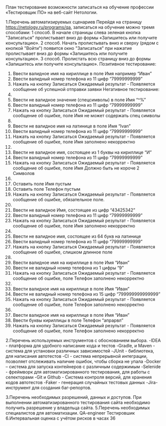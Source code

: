 План тестирование возможности записаться на обучение профессии «Тестировщик ПО» на веб-сайт Нетологии.

1.Перечень автоматизируемых сценариев
Перейдя на страницу https://netology.ru/programs/qa, записаться на обучение можно тремя способами:
1 способ. В начале страницы слева зеленая кнопка "Записаться" пролистывает вниз до формы «Запишитесь или получите консультацию».
2 способ. Начать пролистывать вниз и сверху (рядом с кнопкой "Войти") появится окно "Записаться" при нажатие пролистывает вниз до формы «Запишитесь или получите консультацию».
3 способ. Пролистать всю страницу вниз до формы «Запишитесь или получите консультацию».
Позитивное тестирование:
1.	Ввести валидное имя на кириллице в поле Имя например “Иван”
2.	Ввести валидный номер телефона из 11 цифр “79999999999”
3.	Нажать на кнопку Записаться
Ожидаемый результат - Появляется сообщение об успешной отправки заявки
Негативное тестирование:
1.
1.	Ввести не валидное значение (спецсимволы) в поле Имя “$%#%$^%”
2.	Ввести валидный номер телефона из 11 цифр “79999999999”
3.	Нажать на кнопку Записаться
Ожидаемый результат - Появляется сообщение об ошибке, поле Имя не может содержать спец символы
2.
1.	Ввести не валидное имя на латинице в поле Имя “Ivan”
2.	Ввести валидный номер телефона из 11 цифр “79999999999”
3.	Нажать на кнопку Записаться
Ожидаемый результат - Появляется сообщение об ошибке, поле Имя заполнено некорректно
3.
1.	Ввести не валидное имя, состоящее из 1 буквы на кириллице “И”
2.	Ввести валидный номер телефона из 11 цифр “79999999999”
3.	Нажать на кнопку Записаться
Ожидаемый результат - Появляется сообщение об ошибке, поле Имя Должно быть не короче 2 Символов
4.
1.	Оставить поле Имя пустым
2.	Оставить поле Телефон пустым
3.	Нажать на кнопку Записаться
Ожидаемый результат - Появляется сообщение об ошибке, обязательное поле.
5.
1.	Ввести не валидное Имя, состоящее из цифр “43425342”
2.	Ввести валидный номер телефона из 11 цифр “79999999999”
3.	Нажать на кнопку Записаться
Ожидаемый результат - Появляется сообщение об ошибке, поле Имя заполнено некорректно
6.
1.	Ввести не валидное имя, состоящее из 64 букв на латинице
2.	Ввести валидный номер телефона из 11 цифр “79999999999”
3.	Нажать на кнопку Записаться
Ожидаемый результат - Появляется сообщение об ошибке, слишком длинное поле
7.
1.	Ввести валидное имя на кириллице в поле Имя “Иван”
2.	Ввести не валидный номер телефона из 1 цифры “9”
3.	Нажать на кнопку Записаться
Ожидаемый результат - Появляется сообщение об ошибке, поле Телефон заполнено некорректно
8.
1.	Ввести валидное имя на кириллице в поле Имя “Иван”
2.	Ввести не валидный номер телефона из 15 цифр “799999999999999”
3.	Нажать на кнопку Записаться
Ожидаемый результат - Появляется сообщение об ошибке, поле Телефон заполнено некорректно
9.
1.	Ввести валидное имя на кириллице в поле Имя “Иван”
2.	Ввести буквы кириллицы в поле Телефон “апрарвл”
3.	Нажать на кнопку Записаться
Ожидаемый результат - Появляется сообщение об ошибке, поле Телефон заполнено некорректно

2.Перечень используемых инструментов с обоснованием выбора.
-IDEA - платформа для удобного написание кода и тестов
-Gradle, и Maven - система для установки различных зависимостей
-JUnit - библиотека, для написания автотестов
-CI - система непрерывной интеграции, позволяет отслеживать наличие ошибок, чтобы сборка не упала
-Docker – система для запуска контейнеров с различным содержимым
-Selenide - фреймворк для автоматизированного тестирования, для работы с селекторами
-Git и Github - Система контроля версий, для хранения кодов автотестов
-Faker - генерация случайных тестовых данных
-Jira- инструмент для создания баг-репортов.

3.Перечень необходимых разрешений, данных и доступов.
При выполнении автоматизированного тестирования сайта необходимо получить разрешение у владельца сайта.
5.Перечень необходимых специалистов для автоматизации.
QA-engineer
Тестировшик
6.Интервальная оценка с учётом рисков в часах
36
